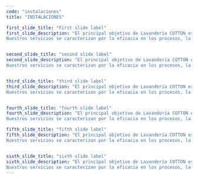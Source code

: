```yaml
---
code: "instalaciones"
title: "INSTALACIONES"

first_slide_title: "First slide label"
first_slide_description: "El principal objetivo de Lavandería COTTON es prestar siempre un servicio de calidad a sus clientes y con un exquisito trato personal.
Nuestros servicios se caracterizan por la eficacia en los procesos, la calidad de los acabados y la rapidez en las entregas."


second_slide_title: "second slide label"
second_slide_description: "El principal objetivo de Lavandería COTTON es prestar siempre un servicio de calidad a sus clientes y con un exquisito trato personal.
Nuestros servicios se caracterizan por la eficacia en los procesos, la calidad de los acabados y la rapidez en las entregas."


third_slide_title: "third slide label"
third_slide_description: "El principal objetivo de Lavandería COTTON es prestar siempre un servicio de calidad a sus clientes y con un exquisito trato personal.
Nuestros servicios se caracterizan por la eficacia en los procesos, la calidad de los acabados y la rapidez en las entregas."


fourth_slide_title: "fourth slide label"
fourth_slide_description: "El principal objetivo de Lavandería COTTON es prestar siempre un servicio de calidad a sus clientes y con un exquisito trato personal.
Nuestros servicios se caracterizan por la eficacia en los procesos, la calidad de los acabados y la rapidez en las entregas."

fifth_slide_title: "fifth slide label"
fifth_slide_description: "El principal objetivo de Lavandería COTTON es prestar siempre un servicio de calidad a sus clientes y con un exquisito trato personal.
Nuestros servicios se caracterizan por la eficacia en los procesos, la calidad de los acabados y la rapidez en las entregas."


sixth_slide_title: "sixth slide label"
sixth_slide_description: "El principal objetivo de Lavandería COTTON es prestar siempre un servicio de calidad a sus clientes y con un exquisito trato personal.
Nuestros servicios se caracterizan por la eficacia en los procesos, la calidad de los acabados y la rapidez en las entregas."
---
```

